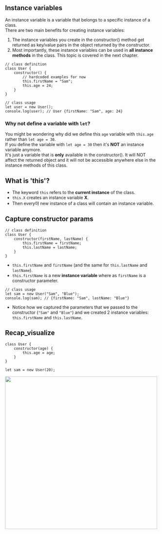 ## Instance variables
An instance variable is a variable that belongs to a specific instance of a class.    
There are two main benefits for creating instance variables:    
1. The instance variables you create in the constructor() method get returned as key/value pairs in the object returned by the constructor.
2. Most importantly, these instance variables can be used in **all instance methods** in the class. This topic is covered in the next chapter.
```
// class definition
class User {
    constructor() {
        // hardcoded examples for now
        this.firstName = "Sam";
        this.age = 24;
    }
}

// class usage
let user = new User();
console.log(user); // User {firstName: "Sam", age: 24}

```

### Why not define a variable with ```let```?
You might be wondering why did we define this ```age``` variable with ```this.age``` rather than ```let age = 30```.      
If you define the variable with ```let age = 30``` then it's **NOT** an instance variable anymore.      
It's just a variable that is **only** available in the constructor(). It will NOT affect the returned object and it will not be accessible anywhere else in the instance methods of this class.

## What is 'this'?
- The keyword ```this``` refers to the **current instance** of the class.
- ```this.X``` creates an instance variable **X**.
- Then every야 new instance of a class will contain an instance variable.

## Capture constructor params
```
// class definition
class User {
    constructor(firstName, lastName) {
        this.firstName = firstName;
        this.lastName = lastName;
    }
}

```
- ```this.firstName``` and ```firstName``` (and the same for ```this.lastName``` and ```lastName```).
- ```this.firstName``` is a new **instance variable** where as ```firstName``` is a constructor parameter.

```
// class usage
let sam = new User("Sam", "Blue");
console.log(sam); // {firstName: "Sam", lastName: "Blue"}
```
- Notice how we captured the parameters that we passed to the constructor (```"Sam"``` and ```"Blue"```) and we created 2 instance variables: ```this.firstName``` and ```this.lastName```.

## Recap_visualize
```
class User {
    constructor(age) {
        this.age = age;
    }
}

let sam = new User(20);
```
<img src="https://res.cloudinary.com/dbfn5lnvx/image/upload/w_1000/v1610195070/learnprogramming/lessons/instances.png" width="500px"/>
